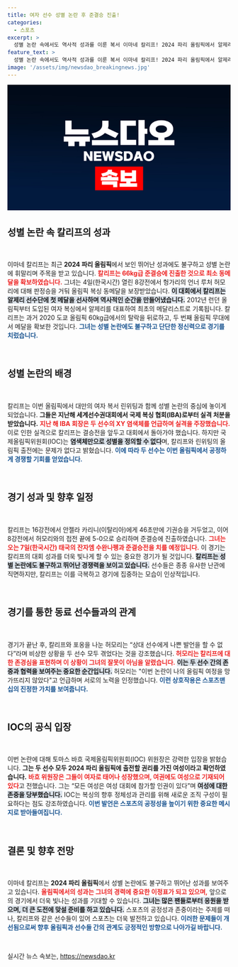 ```yaml
---
title: 여자 선수 성별 논란 후 준결승 진출!
categories:
  - 스포츠
excerpt: >
  성별 논란 속에서도 역사적 성과를 이룬 복서 이마네 칼리프! 2024 파리 올림픽에서 알제리 최초의 여자 복싱 메달리스트로 기록된 그녀의 여정을 함께하세요. 클릭하고 진실을 확인해보세요!
feature_text: >
  성별 논란 속에서도 역사적 성과를 이룬 복서 이마네 칼리프! 2024 파리 올림픽에서 알제리 최초의 여자 복싱 메달리스트로 기록된 그녀의 여정을 함께하세요. 클릭하고 진실을 확인해보세요!
image: '/assets/img/newsdao_breakingnews.jpg'
---
```


<p><img src="/assets/img/newsdao_breakingnews.jpg" alt="cryptoinkorea 속보" /></p>

<h2 data-ke-size="size26">성별 논란 속 칼리프의 성과</h2>

<p data-ke-size="size16">&nbsp;</p>

<p>이마네 칼리프는 최근 <b>2024 파리 올림픽</b>에서 보인 뛰어난 성과에도 불구하고 성별 논란에 휘말리며 주목을 받고 있습니다. <b><span style="color: #ee2323;">칼리프는 66kg급 준결승에 진출한 것으로 최소 동메달을 확보하였습니다.</span></b> 그녀는 4일(한국시간) 열린 8강전에서 헝가리의 언너 루처 허모리에 대해 판정승을 거둬 올림픽 복싱 동메달을 보장받았습니다. <b><span style="background-color: #21538527;">이 대회에서 칼리프는 알제리 선수단에 첫 메달을 선사하며 역사적인 순간을 만들어냈습니다.</span></b> 2012년 런던 올림픽부터 도입된 여자 복싱에서 알제리를 대표하여 최초의 메달리스트로 기록됩니다. 칼리프는 과거 2020 도쿄 올림픽 60kg급에서의 탈락을 뒤로하고, 두 번째 올림픽 무대에서 메달을 확보한 것입니다. <b><span style="color: #1a5490;">그녀는 성별 논란에도 불구하고 단단한 정신력으로 경기를 치렀습니다.</span></b></p>

<p data-ke-size="size16">&nbsp;</p>

<h2 data-ke-size="size26">성별 논란의 배경</h2>

<p data-ke-size="size16">&nbsp;</p>

<p>칼리프는 이번 올림픽에서 대만의 여자 복서 린위팅과 함께 성별 논란의 중심에 놓이게 되었습니다. <b>그들은 지난해 세계선수권대회에서 국제 복싱 협회(IBA)로부터 실격 처분을 받았습니다.</b> <b><span style="color: #ee2323;">지난 해 IBA 회장은 두 선수의 XY 염색체를 언급하며 실격을 주장했습니다.</span></b> 이로 인한 실격으로 칼리프는 결승전을 앞두고 대회에서 돌아가야 했습니다. 하지만 국제올림픽위원회(IOC)는 <b><span style="background-color: #21538527;">염색체만으로 성별을 정의할 수 없다</span></b>며, 칼리프와 린위팅의 올림픽 출전에는 문제가 없다고 밝혔습니다. <b><span style="color: #1a5490;">이에 따라 두 선수는 이번 올림픽에서 공정하게 경쟁할 기회를 얻었습니다.</span></b></p>

<p data-ke-size="size16">&nbsp;</p>

<h2 data-ke-size="size26">경기 성과 및 향후 일정</h2>

<p data-ke-size="size16">&nbsp;</p>

<p>칼리프는 16강전에서 안젤라 카리니(이탈리아)에게 46초만에 기권승을 거두었고, 이어 8강전에서 허모리와의 접전 끝에 5-0으로 승리하며 준결승에 진출하였습니다. <b><span style="color: #ee2323;">그녀는 오는 7일(한국시간) 태국의 잔자엠 수완나펭과 준결승전을 치를 예정입니다.</span></b> 이 경기는 칼리프의 대회 성과를 더욱 빛나게 할 수 있는 중요한 경기가 될 것입니다. <b><span style="background-color: #21538527;">칼리프는 성별 논란에도 불구하고 뛰어난 경쟁력을 보이고 있습니다.</span></b> 선수들은 종종 유사한 난관에 직면하지만, 칼리프는 이를 극복하고 경기에 집중하는 모습이 인상적입니다.</p>

<p data-ke-size="size16">&nbsp;</p>

<h2 data-ke-size="size26">경기를 통한 동료 선수들과의 관계</h2>

<p data-ke-size="size16">&nbsp;</p>

<p>경기가 끝난 후, 칼리프와 포옹을 나눈 허모리는 “상대 선수에게 나쁜 발언을 할 수 없다”라며 비상한 상황을 두 선수 모두 겪었다는 것을 강조했습니다. <b><span style="color: #ee2323;">허모리는 칼리프에 대한 존경심을 표현하며 이 상황이 그녀의 잘못이 아님을 알렸습니다.</span></b> <b><span style="background-color: #21538527;">이는 두 선수 간의 존중과 협력을 보여주는 중요한 순간입니다.</span></b> 허모리는 "이번 논란이 나의 올림픽 여정을 망가뜨리지 않았다"고 언급하며 서로의 노력을 인정했습니다. <b><span style="color: #1a5490;">이런 상호작용은 스포츠맨십의 진정한 가치를 보여줍니다.</span></b> </p>

<p data-ke-size="size16">&nbsp;</p>

<h2 data-ke-size="size26">IOC의 공식 입장</h2>

<p data-ke-size="size16">&nbsp;</p>

<p>이번 논란에 대해 토마스 바흐 국제올림픽위원회(IOC) 위원장은 강력한 입장을 밝혔습니다. <b>그는 두 선수 모두 2024 파리 올림픽에 출전할 권리를 가진 여성이라고 확언하였습니다.</b> <b><span style="color: #ee2323;">바흐 위원장은 그들이 여자로 태어나 성장했으며, 여권에도 여성으로 기재되어 있다</span></b>고 전했습니다. 그는 “모든 여성은 여성 대회에 참가할 인권이 있다”며 <b><span style="background-color: #21538527;">여성에 대한 존중을 당부했습니다.</span></b> IOC는 복싱의 향후 정체성과 관리를 위해 새로운 조직 구성이 필요하다는 점도 강조하였습니다. <b><span style="color: #1a5490;">이번 발언은 스포츠의 공정성을 높이기 위한 중요한 메시지로 받아들여집니다.</span></b></p>

<p data-ke-size="size16">&nbsp;</p>

<h2 data-ke-size="size26">결론 및 향후 전망</h2>

<p data-ke-size="size16">&nbsp;</p>

<p>이마네 칼리프는 <b>2024 파리 올림픽</b>에서 성별 논란에도 불구하고 뛰어난 성과를 보여주고 있습니다. <b><span style="color: #ee2323;">올림픽에서의 성과는 그녀의 경력에 중요한 이정표가 되고 있으며,</span></b> 앞으로의 경기에서 더욱 빛나는 성과를 기대할 수 있습니다. <b><span style="background-color: #21538527;">그녀는 많은 팬들로부터 응원을 받으며, 더 큰 도전에 맞설 준비를 하고 있습니다.</span></b> 스포츠의 공정성과 존중이라는 주제를 떠나, 칼리프와 같은 선수들이 있어 스포츠는 더욱 발전하고 있습니다. <b><span style="color: #1a5490;">이러한 문제들이 개선됨으로써 향후 올림픽과 선수들 간의 관계도 긍정적인 방향으로 나아가길 바랍니다.</span></b></p>

<p data-ke-size="size16">&nbsp;</p>
실시간 뉴스 속보는, <a href="https://newsdao.kr" rel="dofollow">https://newsdao.kr</a>


